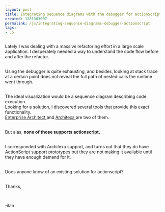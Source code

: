 ```yaml
---
layout: post
title: Integrating sequence diagrams with the debugger for actionScript
created: 1281003007
permalink: /js/integrating-sequence-diagrams-debugger-actionscript
tags:
- JS
---
```

<p>Lately I was dealing with a massive refactoring effort in a large scale application. I desperately needed a way to understand the code flow before and after the refactor.</p>
<p><br />
Using the debugger is quite exhausting, and besides, looking at stack trace at a certain point does not reveal the full path of nested calls the runtime went through.</p>
<p><br />
The ideal visualization would be a sequence diagram describing code execution.<br />
Looking for a solution, I discovered several tools that provide this exact functionality.<br />
<a href="http://www.sparxsystems.com/products/ea/index.html">Enterprise Architect </a>and <a href="http://www.architexa.com/learn-more/sequence-diagrams">Architexa </a>are two of them.<br />
&nbsp;</p>
<p>But alas, <strong>none of those supports actionscript.</strong></p>
<p><br />
I corresponded with Architexa support, and turns out that they do have ActionScript support prototypes but they are not making it available until they have enough demand for it.</p>
<p><br />
Does anyone know of an existing solution for actionscript?</p>
<p><br />
Thanks,</p>
<p>&nbsp;</p>
<p>-ilan<br />
&nbsp;</p>
